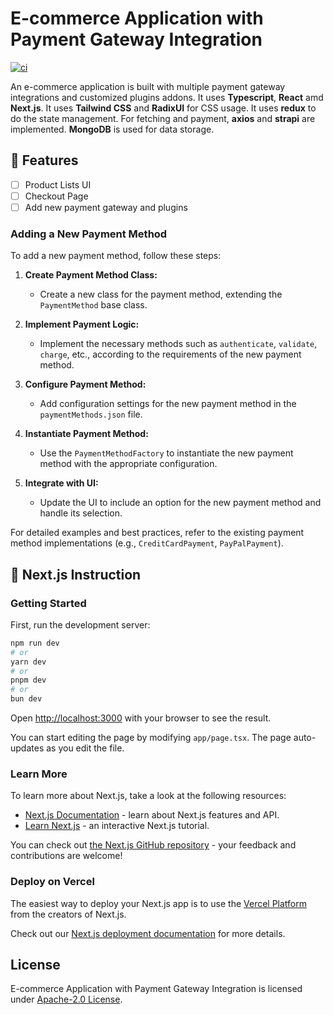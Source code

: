 # E-commerce Application with Payment Gateway Integration
[![ci](https://github.com/ttiimmothy/e-commerce-application-with-payment-gateway-integration/actions/workflows/ci.yml/badge.svg)](https://github.com/ttiimmothy/e-commerce-application-with-payment-gateway-integration/actions/workflows/ci.yml)

An e-commerce application is built with multiple payment gateway integrations and customized plugins addons. It uses **Typescript**, **React** amd **Next.js**. It uses **Tailwind CSS** and **RadixUI** for CSS usage. It uses **redux** to do the state management. For fetching and payment, **axios** and **strapi** are implemented. **MongoDB** is used for data storage.

## 🎯 Features

- [ ] Product Lists UI
- [ ] Checkout Page
- [ ] Add new payment gateway and plugins

### Adding a New Payment Method

To add a new payment method, follow these steps:

1. **Create Payment Method Class:**
   - Create a new class for the payment method, extending the `PaymentMethod` base class.

2. **Implement Payment Logic:**
   - Implement the necessary methods such as `authenticate`, `validate`, `charge`, etc., according to the requirements of the new payment method.

3. **Configure Payment Method:**
   - Add configuration settings for the new payment method in the `paymentMethods.json` file.

4. **Instantiate Payment Method:**
   - Use the `PaymentMethodFactory` to instantiate the new payment method with the appropriate configuration.

5. **Integrate with UI:**
   - Update the UI to include an option for the new payment method and handle its selection.

For detailed examples and best practices, refer to the existing payment method implementations (e.g., `CreditCardPayment`, `PayPalPayment`).

## 🔧 Next.js Instruction

### Getting Started

First, run the development server:

```bash
npm run dev
# or
yarn dev
# or
pnpm dev
# or
bun dev
```

Open [http://localhost:3000](http://localhost:3000) with your browser to see the result.

You can start editing the page by modifying `app/page.tsx`. The page auto-updates as you edit the file.

### Learn More

To learn more about Next.js, take a look at the following resources:

- [Next.js Documentation](https://nextjs.org/docs) - learn about Next.js features and API.
- [Learn Next.js](https://nextjs.org/learn) - an interactive Next.js tutorial.

You can check out [the Next.js GitHub repository](https://github.com/vercel/next.js/) - your feedback and contributions are welcome!

### Deploy on Vercel

The easiest way to deploy your Next.js app is to use the [Vercel Platform](https://vercel.com/new?utm_medium=default-template&filter=next.js&utm_source=create-next-app&utm_campaign=create-next-app-readme) from the creators of Next.js.

Check out our [Next.js deployment documentation](https://nextjs.org/docs/deployment) for more details.

## License

E-commerce Application with Payment Gateway Integration is licensed under [Apache-2.0 License](LICENSE).
